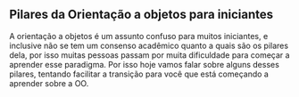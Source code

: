 ## Pilares da Orientação a objetos para iniciantes

A orientação a objetos é um assunto confuso para muitos iniciantes, e inclusive não se tem um consenso acadêmico quanto a quais são os pilares dela, por isso muitas pessoas passam por muita dificuldade para começar a aprender esse paradigma.
Por isso hoje vamos falar sobre alguns desses pilares, tentando facilitar a transição para você que está começando a aprender sobre a OO.